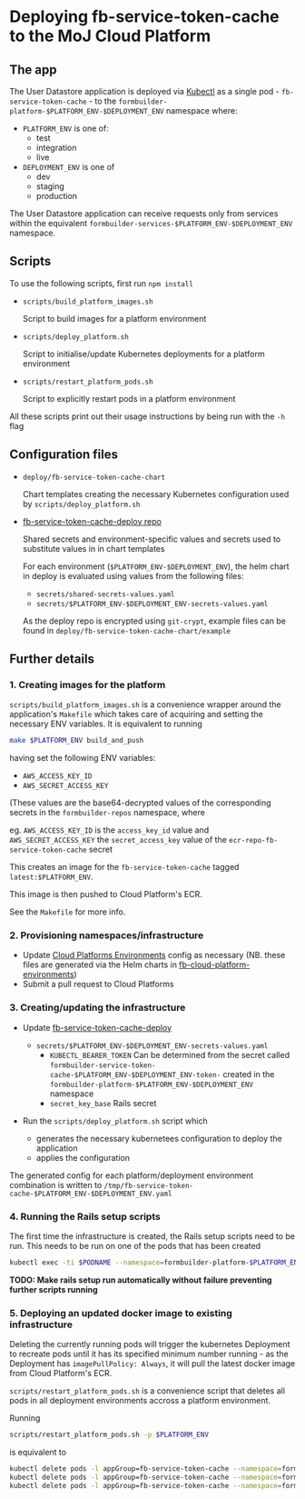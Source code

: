 # Deploying fb-service-token-cache to the MoJ Cloud Platform

## The app

The User Datastore application is deployed via [Kubectl](https://kubernetes.io/docs/reference/kubectl/overview/) as a single pod - `fb-service-token-cache` - to the `formbuilder-platform-$PLATFORM_ENV-$DEPLOYMENT_ENV` namespace where:

- `PLATFORM_ENV` is one of:
  - test
  - integration
  - live
- `DEPLOYMENT_ENV` is one of
  - dev
  - staging
  - production

The User Datastore application can receive requests only from services within the equivalent `formbuilder-services-$PLATFORM_ENV-$DEPLOYMENT_ENV` namespace.

## Scripts

To use the following scripts, first run `npm install`

- `scripts/build_platform_images.sh`

  Script to build images for a platform environment

- `scripts/deploy_platform.sh`

  Script to initialise/update Kubernetes deployments for a platform environment

- `scripts/restart_platform_pods.sh`

  Script to explicitly restart pods in a platform environment

All these scripts print out their usage instructions by being run with the `-h` flag

## Configuration files

- `deploy/fb-service-token-cache-chart`

  Chart templates creating the necessary Kubernetes configuration used by `scripts/deploy_platform.sh`

- [fb-service-token-cache-deploy repo](https://github.com/ministryofjustice/fb-service-token-cache-deploy)

  Shared secrets and environment-specific values and secrets used to substitute values in in chart templates

  For each environment (`$PLATFORM_ENV-$DEPLOYMENT_ENV`), the helm chart in deploy is evaluated using values from the following files:

  - `secrets/shared-secrets-values.yaml`
  - `secrets/$PLATFORM_ENV-$DEPLOYMENT_ENV-secrets-values.yaml`

  As the deploy repo is encrypted using `git-crypt`, example files can be found in `deploy/fb-service-token-cache-chart/example`

## Further details

### 1. Creating images for the platform

`scripts/build_platform_images.sh` is a convenience wrapper around the application's `Makefile` which takes care of acquiring and setting the necessary ENV variables. It is equivalent to running

```bash
make $PLATFORM_ENV build_and_push
```

having set the following ENV variables:

- `AWS_ACCESS_KEY_ID`
- `AWS_SECRET_ACCESS_KEY`

(These values are the base64-decrypted values of the corresponding secrets in the `formbuilder-repos` namespace, where

eg. `AWS_ACCESS_KEY_ID` is the `access_key_id` value and `AWS_SECRET_ACCESS_KEY` the `secret_access_key` value of the `ecr-repo-fb-service-token-cache` secret

This creates an image for the `fb-service-token-cache` tagged `latest:$PLATFORM_ENV`.

This image is then pushed to Cloud Platform's ECR.

See the `Makefile` for more info.

### 2. Provisioning namespaces/infrastructure

- Update [Cloud Platforms Environments](https://github.com/ministryofjustice/cloud-platform-environments/) config as necessary (NB. these files are generated via the Helm charts in [fb-cloud-platform-environments](https://github.com/ministryofjustice/cloud-platform-environments/))
- Submit a pull request to Cloud Platforms

### 3. Creating/updating the infrastructure

- Update [fb-service-token-cache-deploy](https://github.com/ministryofjustice/fb-service-token-cache-deploy)

  - `secrets/$PLATFORM_ENV-$DEPLOYMENT_ENV-secrets-values.yaml`
    - `KUBECTL_BEARER_TOKEN`
      Can be determined from the secret called `formbuilder-service-token-cache-$PLATFORM_ENV-$DEPLOYMENT_ENV-token-` created in the `formbuilder-platform-$PLATFORM_ENV-$DEPLOYMENT_ENV` namespace
    - `secret_key_base`
      Rails secret

- Run the `scripts/deploy_platform.sh` script which 

  - generates the necessary kubernetees configuration to deploy the application
  - applies the configuration

The generated config for each platform/deployment environment combination is written to `/tmp/fb-service-token-cache-$PLATFORM_ENV-$DEPLOYMENT_ENV.yaml`

### 4. Running the Rails setup scripts

The first time the infrastructure is created, the Rails setup scripts need to be run. This needs to be run on one of the pods that has been created 

```bash
kubectl exec -ti $PODNAME --namespace=formbuilder-platform-$PLATFORM_ENV-$DEPLOYMENT_ENV  -- bundle exec rails db:setup db:migrate
```

**TODO: Make rails setup run automatically without failure preventing further scripts running**

### 5. Deploying an updated docker image to existing infrastructure

Deleting the currently running pods will trigger the kubernetes Deployment to recreate pods until it has its specified minimum number running - as the Deployment has `imagePullPolicy: Always`, it will pull the latest docker image from Cloud Platform's ECR.

`scripts/restart_platform_pods.sh` is a convenience script that deletes all pods in all deployment environments accross a platform environment.

Running

```bash
scripts/restart_platform_pods.sh -p $PLATFORM_ENV
```

is equivalent to

```bash
kubectl delete pods -l appGroup=fb-service-token-cache --namespace=formbuilder-platform-$PLATFORM_ENV-dev &\
kubectl delete pods -l appGroup=fb-service-token-cache --namespace=formbuilder-platform-$PLATFORM_ENV-staging &\
kubectl delete pods -l appGroup=fb-service-token-cache --namespace=formbuilder-platform-$PLATFORM_ENV-production &
```
